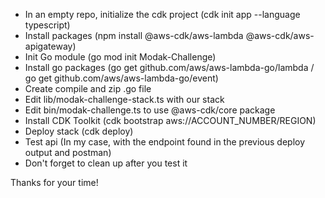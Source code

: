 - In an empty repo, initialize the cdk project (cdk init app --language typescript)
- Install packages (npm install @aws-cdk/aws-lambda @aws-cdk/aws-apigateway)
- Init Go module (go mod init Modak-Challenge)
- Install go packages (go get github.com/aws/aws-lambda-go/lambda / go get github.com/aws/aws-lambda-go/event)
- Create compile and zip .go file
- Edit lib/modak-challenge-stack.ts with our stack
- Edit bin/modak-challenge.ts to use @aws-cdk/core package
- Install CDK Toolkit (cdk bootstrap aws://ACCOUNT_NUMBER/REGION)
- Deploy stack (cdk deploy)
- Test api (In my case, with the endpoint found in the previous deploy output and postman)
- Don't forget to clean up after you test it

Thanks for your time!